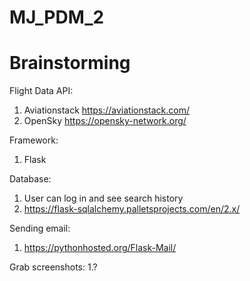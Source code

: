# MJ_PDM_2

# Brainstorming

Flight Data API:
1. Aviationstack https://aviationstack.com/
2. OpenSky https://opensky-network.org/

Framework:
1. Flask

Database:
1. User can log in and see search history
2. https://flask-sqlalchemy.palletsprojects.com/en/2.x/


Sending email:
1. https://pythonhosted.org/Flask-Mail/


Grab screenshots:
1.?
